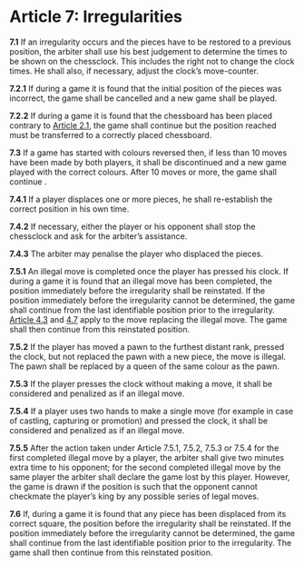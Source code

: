 # Article 7: Irregularities

**7.1** If an irregularity occurs and the pieces have to be restored to a previous position, the arbiter shall use his best judgement to determine the times to be shown on the chessclock. This includes the right not to change the clock times. He shall also, if necessary, adjust the clock’s move-counter.

**7.2.1** If during a game it is found that the initial position of the pieces was incorrect, the game shall be cancelled and a new game shall be played.

**7.2.2** If during a game it is found that the chessboard has been placed contrary to [Article 2.1](./article2), the game shall continue but the position reached must be transferred to a correctly placed chessboard.

**7.3** If a game has started with colours reversed then, if less than 10 moves have been made by both players, it shall be discontinued and a new game played with the correct colours. After 10 moves or more, the game shall continue .

**7.4.1** If a player displaces one or more pieces, he shall re-establish the correct position in his own time.

**7.4.2** If necessary, either the player or his opponent shall stop the chessclock and ask for the arbiter’s assistance.

**7.4.3** The arbiter may penalise the player who displaced the pieces.

**7.5.1** An illegal move is completed once the player has pressed his clock. If during a game it is found that an illegal move has been completed, the position immediately before the irregularity shall be reinstated. If the position immediately before the irregularity cannot be determined, the game shall continue from the last identifiable position prior to the irregularity. [Article 4.3](./article4) and [4.7](./article4) apply to the move replacing the illegal move. The game shall then continue from this reinstated position.

**7.5.2** If the player has moved a pawn to the furthest distant rank, pressed the clock, but not replaced the pawn with a new piece, the move is illegal. The pawn shall be replaced by a queen of the same colour as the pawn.

**7.5.3** If the player presses the clock without making a move, it shall be considered and penalized as if an illegal move.

**7.5.4** If a player uses two hands to make a single move (for example in case of castling, capturing or promotion) and pressed the clock, it shall be considered and penalized as if an illegal move.

**7.5.5** After the action taken under Article 7.5.1, 7.5.2, 7.5.3 or 7.5.4 for the first completed illegal move by a player, the arbiter shall give two minutes extra time to his opponent; for the second completed illegal move by the same player the arbiter shall declare the game lost by this player. However, the game is drawn if the position is such that the opponent cannot checkmate the player’s king by any possible series of legal moves.

**7.6** If, during a game it is found that any piece has been displaced from its correct square, the position before the irregularity shall be reinstated. If the position immediately before the irregularity cannot be determined, the game shall continue from the last identifiable position prior to the irregularity. The game shall then continue from this reinstated position.
